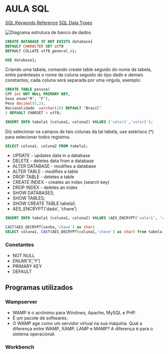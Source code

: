 # AULA SQL

[SQL Keywords Reference](https://www.w3schools.com/sql/sql_ref_keywords.asp "w3schools")
[SQL Data Types](https://www.w3schools.com/sql/sql_datatypes.asp "w3schools")

![Diagrama estrutura de banco de dados](/../../../../liamperfil/img/blob/main/estrutura_db.png)

```sql
CREATE DATABASE IF NOT EXISTS database1
DEFAULT CHARACTER SET utf8
DEFAULT COLLATE utf8_general_ci;
```

```sql
USE database1;
```

Criando uma tabela, comando create table seguido do nome da tabela, entre parênteses o nome da coluna seguido do tipo dado e demais constantes, cada coluna será separada por uma vírgula, exemplo:
```sql
CREATE TABLE pessoa(
CPF int NOT NULL PRIMARY KEY,
Sexo enum(‘M’, ‘F’),
Peso decimal(5,2),
Nacionalidade  varchar(20) DEFAULT ‘Brasil’
) DEFAULT CHARSET = utf8;
```

```sql
INSERT INTO tabela1 (coluna1, coluna2) VALUES ('valor1','valor2');
```

Diz selecionar os campos de tais colunas da tal tabela, use asterisco (*) para selecionar todos registros.
```sql
SELECT coluna1, coluna2 FROM tabela1;
```

- UPDATE - updates data in a database	
- DELETE - deletes data from a database
- ALTER DATABASE - modifies a database
- ALTER TABLE - modifies a table
- DROP TABLE - deletes a table
- CREATE INDEX - creates an index (search key)
- DROP INDEX - deletes an index
- SHOW DATABASES;
- SHOW TABLES;
- SHOW CREATE TABLE tabela1;
- AES_ENCRYPT('dado', 'chave')

```sql
INSERT INTO tabela1 (coluna1, coluna2) VALUES (AES_ENCRYPT('valor1', 'chave'),'valor2');
```

```sql
CAST(AES_DECRYPT(senha,'chave') as char)
SELECT coluna1, CAST(AES_DECRYPT(coluna1,'chave') as char) from tabela1 WHERE colunax='valor1';
```

### Constantes
- NOT NULL
- ENUM(‘X’,’Y’)
- PRIMARY KEY
- DEFAULT

## Programas utilizados

### Wampserver
- WAMP é o acrônimo para Windows, Apache, MySQL e PHP. 
- É um pacote de softwares. 
- O WAMP age como um servidor virtual na sua máquina. Qual a diferença entre WAMP, XAMP, LAMP e MAMP? A diferença é para o sistema operacional.

### Workbench